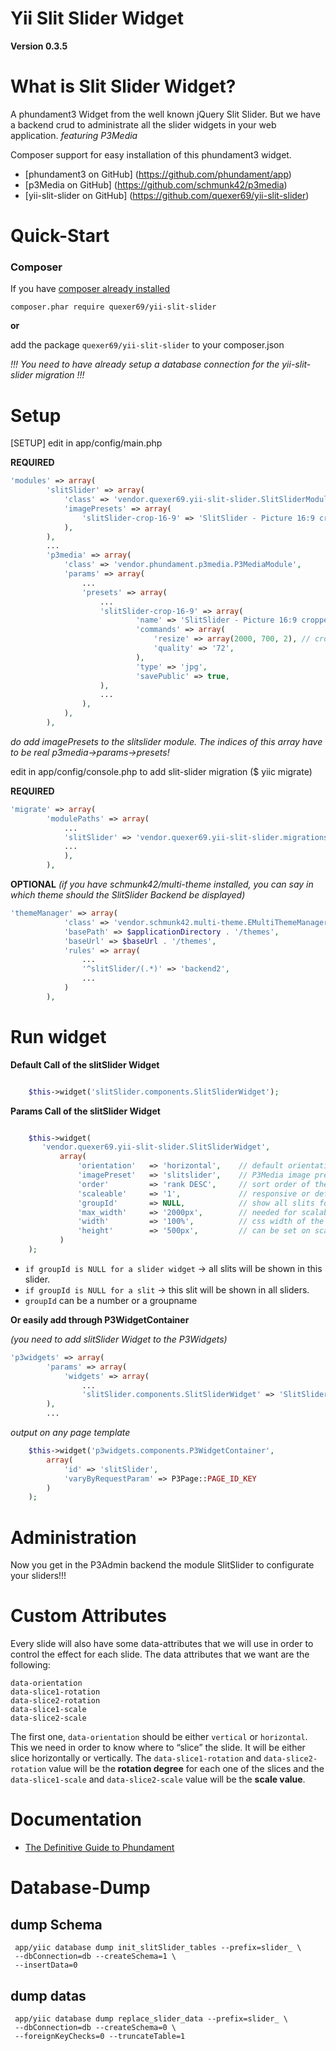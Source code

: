 Yii Slit Slider Widget
=============

**Version 0.3.5**


What is Slit Slider Widget?
=============

A phundament3 Widget from the well known jQuery Slit Slider.
But we have a backend crud to administrate all the slider widgets in your web application.
*featuring P3Media*

Composer support for easy installation of this phundament3 widget.

 * [phundament3 on GitHub]      (https://github.com/phundament/app)
 * [p3Media on GitHub]          (https://github.com/schmunk42/p3media)
 * [yii-slit-slider on GitHub]  (https://github.com/quexer69/yii-slit-slider)


Quick-Start
=============

### Composer
If you have [composer already installed](http://getcomposer.org/doc/00-intro.md#installation-nix)

`composer.phar require quexer69/yii-slit-slider`

**or**

add the package `quexer69/yii-slit-slider` to your composer.json


*!!! You need to have already setup a database connection for the yii-slit-slider migration !!!*


Setup
=============
[SETUP] edit in app/config/main.php

**REQUIRED**
```php
'modules' => array(
        'slitSlider' => array(
            'class' => 'vendor.quexer69.yii-slit-slider.SlitSliderModule',
            'imagePresets' => array(
                'slitSlider-crop-16-9' => 'SlitSlider - Picture 16:9 cropped 2000x700px (JPG)',
            ),
        ),
        ...
        'p3media' => array(
            'class' => 'vendor.phundament.p3media.P3MediaModule',
            'params' => array(
                ...
                'presets' => array(
                    ...
                    'slitSlider-crop-16-9' => array(
                            'name' => 'SlitSlider - Picture 16:9 cropped 2000x700px (JPG)',
                            'commands' => array(
                                'resize' => array(2000, 700, 2), // crop
                                'quality' => '72',
                            ),
                            'type' => 'jpg',
                            'savePublic' => true,
                    ),
                    ...
                ),
            ),
        ),
```
*do add imagePresets to the slitslider module. The indices of this array have to be real p3media->params->presets!*


edit in app/config/console.php to add slit-slider migration ($ yiic migrate)

**REQUIRED**
```php
'migrate' => array(
        'modulePaths' => array(
            ...
            'slitSlider' => 'vendor.quexer69.yii-slit-slider.migrations',
            ...
            ),
        ),
```

**OPTIONAL** *(if you have schmunk42/multi-theme installed, you can say in which theme should the SlitSlider Backend be displayed)*
```php
'themeManager' => array(
            'class' => 'vendor.schmunk42.multi-theme.EMultiThemeManager',
            'basePath' => $applicationDirectory . '/themes',
            'baseUrl' => $baseUrl . '/themes',
            'rules' => array(
                ...
                '^slitSlider/(.*)' => 'backend2',
                ...
            )
        ),
```

Run widget
=============

**Default Call of the slitSlider Widget**
```php

    $this->widget('slitSlider.components.SlitSliderWidget');

```

**Params Call of the slitSlider Widget**
```php

    $this->widget(
       'vendor.quexer69.yii-slit-slider.SlitSliderWidget',
           array(
               'orientation'   => 'horizontal',    // default orientation if slit has no orientation set
               'imagePreset'   => 'slitslider',    // P3Media image preset for pictures
               'order'         => 'rank DESC',     // sort order of the slits
               'scaleable'     => '1',             // responsive or defined height and width
               'groupId'       => NULL,            // show all slits for a group_id
               'max_width'     => '2000px',        // needed for scalabel = 1 (true)
               'width'         => '100%',          // css width of the wrapper
               'height'        => '500px',         // can be set on scalabel = 0 (false)
           )
    );

```
* `if groupId is NULL for a slider widget` -> all slits will be shown in this slider.
* `if groupId is NULL for a slit` -> this slit will be shown in all sliders.
* `groupId` can be a number or a groupname


**Or easily add through P3WidgetContainer**

*(you need to add slitSlider Widget to the P3Widgets)*
```php
'p3widgets' => array(
        'params' => array(
            'widgets' => array(
                ...
                'slitSlider.components.SlitSliderWidget' => 'SlitSlider'
        ),
        ...
```
*output on any page template*
```php
    $this->widget('p3widgets.components.P3WidgetContainer',
        array(
            'id' => 'slitSlider',
            'varyByRequestParam' => P3Page::PAGE_ID_KEY
        )
    );
```


Administration
=============
Now you get in the P3Admin backend the module SlitSlider to configurate your sliders!!!


Custom Attributes
=============

Every slide will also have some data-attributes that we will use in order to control the effect for each slide.
The data attributes that we want are the following:

```
data-orientation
data-slice1-rotation
data-slice2-rotation
data-slice1-scale
data-slice2-scale
```

The first one, `data-orientation` should be either `vertical` or `horizontal`.
This we need in order to know where to “slice” the slide. It will be either slice horizontally or vertically.
The `data-slice1-rotation` and `data-slice2-rotation` value will be the **rotation degree** for each one of the slices
and the `data-slice1-scale` and `data-slice2-scale` value will be the **scale value**.

Documentation
=============

 * [The Definitive Guide to Phundament](https://github.com/phundament/app/wiki)


Database-Dump
=============

dump Schema
---
     app/yiic database dump init_slitSlider_tables --prefix=slider_ \
     --dbConnection=db --createSchema=1 \
     --insertData=0

dump datas
---
     app/yiic database dump replace_slider_data --prefix=slider_ \
     --dbConnection=db --createSchema=0 \
     --foreignKeyChecks=0 --truncateTable=1
